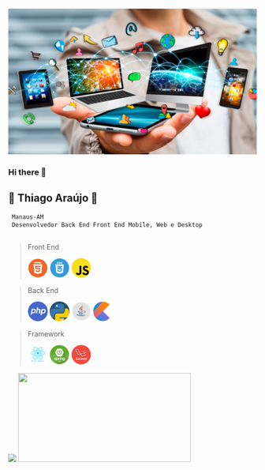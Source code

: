 ![](https://github.com/mathfirewall/mathfirewall/blob/main/img/tecnologia.png)

### Hi there 👋

## :star_struck: Thiago Araújo :star_struck:
     Manaus-AM
     Desenvolvedor Back End Front End Mobile, Web e Desktop
           


## 

> Front End
>
> <img src="https://github.com/mathfirewall/mathfirewall/blob/main/img/html.png" width="40" height="40"></img>   <img src="https://github.com/mathfirewall/mathfirewall/blob/main/img/css.png" width="40" height="40"></img>  <img src="https://github.com/mathfirewall/mathfirewall/blob/main/img/javascript.png" width="40" height="40"></img>




> Back End
>
><img src="https://github.com/mathfirewall/mathfirewall/blob/main/img/php.png" width="40" height="40"></img>   <img src="https://github.com/mathfirewall/mathfirewall/blob/main/img/python.png" width="40" height="40"/>   <img src="https://github.com/mathfirewall/mathfirewall/blob/main/img/java1.png" width="40" height="40"></img>           <img src="https://github.com/mathfirewall/mathfirewall/blob/main/img/Kotlin_Icon.png" width="40" height="40"></img>

> Framework
>
><img src="https://github.com/mathfirewall/mathfirewall/blob/main/img/react_native.png" width="40" height="40"></img>   <img src="https://github.com/mathfirewall/mathfirewall/blob/main/img/springboot.png" width="40" height="40"/>   <img src="https://github.com/mathfirewall/mathfirewall/blob/main/img/laravel.png" width="40" height="40"></img>



<div>
 <img height="180em" src="https://github-readme-stats.vercel.app/api?username=mathfirewall&show_icons=true&theme=algolia"/>
 <img width="350em" height="180em" src="https://github-readme-stats.vercel.app/api/top-langs/?username=mathfirewall&layout=compact&langs_count=16&theme=dracula"/>
</div>



<!--
**mathfirewall/mathfirewall** is a ✨ _special_ ✨ repository because its `README.md` (this file) appears on your GitHub profile.

Here are some ideas to get you started:

- 🔭 I’m currently working on ...
- 🌱 I’m currently learning ...
- 👯 I’m looking to collaborate on ...
- 🤔 I’m looking for help with ...
- 💬 Ask me about ...
- 📫 How to reach me: ...
- 😄 Pronouns: ...
- ⚡ Fun fact: ...
-->
